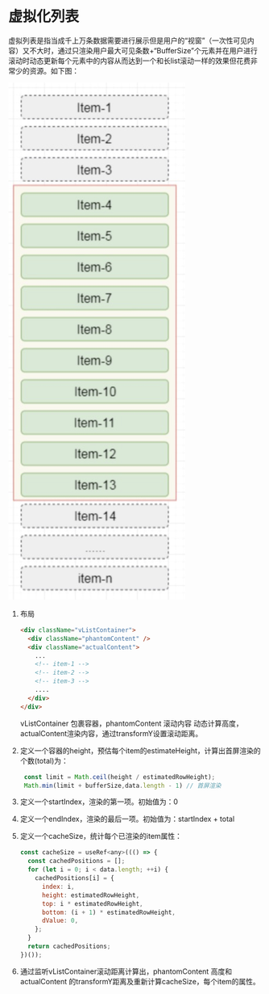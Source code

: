 # 虚拟化列表

虚拟列表是指当成千上万条数据需要进行展示但是用户的“视窗”（一次性可见内容）又不大时，通过只渲染用户最大可见条数+“BufferSize”个元素并在用户进行滚动时动态更新每个元素中的内容从而达到一个和长list滚动一样的效果但花费非常少的资源。如下图：

![image-20210729154403961](../img/vList.jpg)

1. 布局

   ```html
   <div className="vListContainer">
     <div className="phantomContent" />
     <div className="actualContent">
       ...
       <!-- item-1 -->
       <!-- item-2 -->
       <!-- item-3 -->
       ....
     </div>
   </div>
   ```

   vListContainer 包裹容器，phantomContent 滚动内容 动态计算高度，actualContent渲染内容，通过transformY设置滚动距离。

2. 定义一个容器的height，预估每个item的estimateHeight，计算出首屏渲染的个数(total)为：

   ```js
    const limit = Math.ceil(height / estimatedRowHeight);
    Math.min(limit + bufferSize,data.length - 1) // 首屏渲染
   ```

3. 定义一个startIndex，渲染的第一项。初始值为：0

4. 定义一个endIndex，渲染的最后一项。初始值为：startIndex + total

5. 定义一个cacheSize，统计每个已渲染的item属性：

   ```js
   const cacheSize = useRef<any>((() => {
     const cachedPositions = [];
     for (let i = 0; i < data.length; ++i) {
       cachedPositions[i] = {
         index: i,
         height: estimatedRowHeight,
         top: i * estimatedRowHeight,
         bottom: (i + 1) * estimatedRowHeight,
         dValue: 0,
       };
     }
     return cachedPositions;
   })());
   ```

5. 通过监听vListContainer滚动距离计算出，phantomContent 高度和actualContent 的transformY距离及重新计算cacheSize，每个item的属性。

